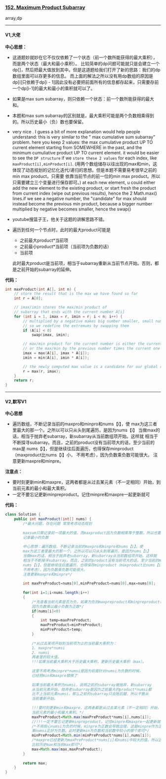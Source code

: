 ### [152. Maximum Product Subarray](https://leetcode.com/problems/maximum-product-subarray/)

array,dp

---

#### V1,大佬

**中心思想：**
- 这道题妙就妙在它不仅仅依赖了一个状态（前一个数所能获得的最大乘积），而是两个状态（最大和最小乘积）。
比较简单的dp问题可能就只是会建立一个dp[]，然后把最大值放到其中。但是这道题给我们打开了新的思路：我们的dp数组里面可以存更多的信息。
而上面的解法之所以没有用dp数组的原因是dp[i]只依赖于dp[i - 1]因此没有必要把前面所有的信息都存起来，只需要存前一个dp[i-1]的最大和最小的乘积就可以了。
- 如果是max sum subarray，则只依赖一个状态：前一个数所能获得的最大和。
- 本题和max sum subarray的区别就是，最大乘积可能是两个负数相乘得到的。所以历史最小（负）数也要保留。
- very nice . I guess a bit of more explanation would help people understand:
this is very similar to the " max cumulative sum subarray" problem. 
here you keep 2 values: the max cumulative product UP TO current element starting from SOMEWHERE in the past, 
and the minimum cumuliative product UP TO current element.
it would be easier to see the `DP structure` if we `store these 2 values` for each index, like `maxProduct[i],minProduct[i]`.
(用两个数组储存以往出现的max和min，这体现了动态规划的记忆化迭代/递归的思想。但是本题不需要易考很早之前的min max product，只需要
依靠当前节点的前一位的min max product。所以只需要建立三个变量进行保存即可。)
at each new element, u could either add the new element to the existing product, or start fresh the product from current index
(wipe out previous results), hence the 2 Math.max() lines.if we see a negative number, the "candidate" 
for max should instead become the previous min product, because a bigger number multiplied by negative becomes smaller, hence the swap()
- youtube搜篮子王，他关于这题的讲解思路不错。
- 遍历到任何一个节点时，此时的最大product可能是
  - 之前最大product*当前项
  - 之前最小product*当前项（当前项为负数的话）
  - 当前项</br>
  
  此时最大product是当前项，相当于subarray重新从当前节点开始。否则，都是之前开始的subarray的延伸。


**代码：**
```c++
int maxProduct(int A[], int n) {
    // store the result that is the max we have found so far
    int r = A[0];

    // imax/imin stores the max/min product of
    // subarray that ends with the current number A[i]
    for (int i = 1, imax = r, imin = r; i < n; i++) {
        // multiplied by a negative makes big number smaller, small number bigger
        // so we redefine the extremums by swapping them
        if (A[i] < 0)
            swap(imax, imin);

        // max/min product for the current number is either the current number itself
        // or the max/min by the previous number times the current one
        imax = max(A[i], imax * A[i]);
        imin = min(A[i], imin * A[i]);

        // the newly computed max value is a candidate for our global result
        r = max(r, imax);
    }
    return r;
}
```

---

#### V2,默写V1

**中心思想**
-  遍历数组，不断记录当前的maxpro和minpro和nums【i】，使
    max为这三者里最大的那一个。之所以可以只从头到尾遍历，是因为nums【i】
    当做max的话，相当于抛弃老subarray，新subarray从当前数组项开始。这样就
    相当于不断探寻subarray。而且，之前的product没有当前项大的话，至少当前的max是
    nums【i】，但是继续往后面遍历，也得保存minproduct（maxproduct比nums【i】小，
    不用考虑），因为负数乘负数可能很大。
    注意更新maxpre和minpre。

**注意点：**
- 要时刻更新min和maxpre，这两者都是从过去某元素（不一定相同）开始，到
  当前元素的最小和最大乘积。
- 一定不要忘记更新minpreproduct。记住minpre和maxpre一起更新就可

**代码：**
```java
class Solution {
    public int maxProduct(int[] nums) {
        /*最大问题，存在问题 常常考虑动态规划
        
        maxsum只需记录前一项最大的值，而maxproduct因为负数相乘等于整数，所以也要
        记录最小的负数
        
        中心思想：遍历数组，不断记录当前的maxpro和minpro和nums【i】，使
        max为这三者里最大的那一个。之所以可以只从头到尾遍历，是因为nums【i】
        当做max的话，相当于抛弃老subarray，新subarray从当前数组项开始。这样就
        相当于不断探寻subarray。而且，之前的product没有当前项大的话，至少当前的max是
        nums【i】，但是继续往后面遍历，也得保存minproduct（maxproduct比nums【i】小，
        不用考虑），因为负数乘负数可能很大。
        注意更新maxpre和minpre*/ 
        
        int maxPreProduct=nums[0],minPreProduct=nums[0],max=nums[0];
        
        for(int i=1;i<nums.length;i++)
        {
            /*先查看当前元素是否为负，如果为负则maxpreproduct和minpreproduct调换。
            因为负数乘以最小负数为正数*/
            if(nums[i]<0)
            {
                int temp=maxPreProduct;
                maxPreProduct=minPreProduct;
                minPreProduct=temp;
            }
            
            /*从过去某项开始到当前项为止的当前最大乘积为：
            1. maxpre*numsi
            2. numsi
            两者里的较大值。
            !!!如果当前最大乘积大于历史最大乘积，更新历史最大乘积（max）。
            
            这里不用考虑minpre*numsi是因为前面针对numsi为负数的时候，
            已经把min和maxpre替换了
            
            如果当前最大乘积为numsi，说明之前的subarray被抛弃，新subarray
            从当前元素开始。抛弃老subarray是因为之前最大的product*numsi都
            比不上当前元素numsi，那么之前的subarray只会拖后腿，所以干脆从
            当前重新开始。
            
            !!!要时刻更新min和maxpre，这两者都是从过去某元素（不一定相同）开始，到
            当前元素的最小和最大乘积。*/
            maxPreProduct=Math.max(maxPreProduct*nums[i],nums[i]);
            //!!!一定不要忘记更新minpreproduct。记住minpre和maxpre一起更新就可
            /*不用担心numsi为负的时候，minpre为正数会导致出错，这是minpre作为正数
            乘numsi正好为负数。此时更新min为负数和当前数中较小的那个即可*/
            minPreProduct=Math.min(minPreProduct*nums[i],nums[i]);
            /*maxpre已经更新为maxPreProduct*nums[i]和numsi中较大的值，所以这里直接
            比较历史max和当前max即可*/
            max=Math.max(max,maxPreProduct);
        }
        
        return max;
    }
}
```
